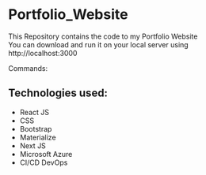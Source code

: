# Portfolio_Website
This Repository contains the code to my Portfolio Website <br>
You can download and run it on your local server using http://localhost:3000

Commands:

## Technologies used:
- React JS
- CSS
- Bootstrap
- Materialize
- Next JS
- Microsoft Azure
- CI/CD DevOps

